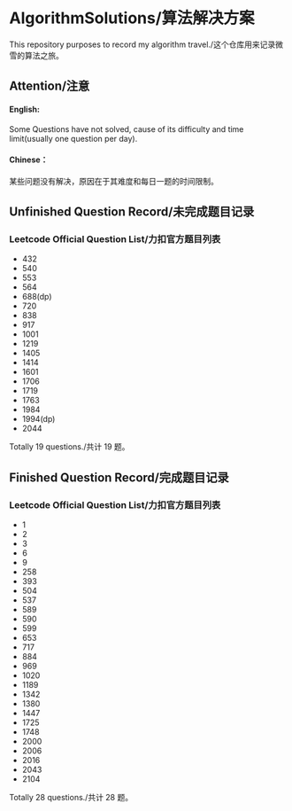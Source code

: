 # AlgorithmSolutions/算法解决方案
This repository purposes to record my algorithm travel./这个仓库用来记录微雪的算法之旅。

## Attention/注意

#### English:
Some Questions have not solved, cause of its difficulty and time limit(usually one question per day).

#### Chinese：
某些问题没有解决，原因在于其难度和每日一题的时间限制。

## Unfinished Question Record/未完成题目记录

### Leetcode Official Question List/力扣官方题目列表

- 432
- 540
- 553
- 564
- 688(dp)
- 720
- 838
- 917
- 1001
- 1219
- 1405
- 1414
- 1601
- 1706
- 1719
- 1763
- 1984
- 1994(dp)
- 2044

Totally 19 questions./共计 19 题。

## Finished Question Record/完成题目记录

### Leetcode Official Question List/力扣官方题目列表

- 1
- 2
- 3
- 6
- 9
- 258
- 393
- 504
- 537
- 589
- 590
- 599
- 653
- 717
- 884
- 969
- 1020
- 1189
- 1342
- 1380
- 1447
- 1725
- 1748
- 2000
- 2006
- 2016
- 2043
- 2104

Totally 28 questions./共计 28 题。
